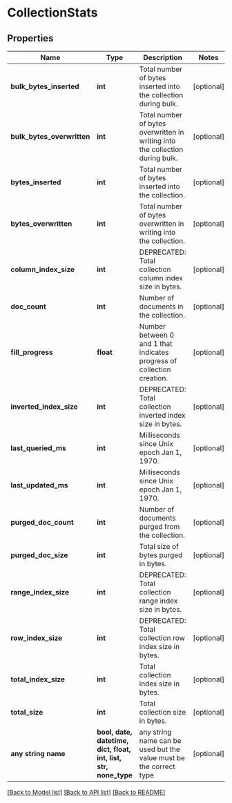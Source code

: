 # CollectionStats


## Properties
Name | Type | Description | Notes
------------ | ------------- | ------------- | -------------
**bulk_bytes_inserted** | **int** | Total number of bytes inserted into the collection during bulk. | [optional] 
**bulk_bytes_overwritten** | **int** | Total number of bytes overwritten in writing into the collection during bulk. | [optional] 
**bytes_inserted** | **int** | Total number of bytes inserted into the collection. | [optional] 
**bytes_overwritten** | **int** | Total number of bytes overwritten in writing into the collection. | [optional] 
**column_index_size** | **int** | DEPRECATED: Total collection column index size in bytes. | [optional] 
**doc_count** | **int** | Number of documents in the collection. | [optional] 
**fill_progress** | **float** | Number between 0 and 1 that indicates progress of collection creation. | [optional] 
**inverted_index_size** | **int** | DEPRECATED: Total collection inverted index size in bytes. | [optional] 
**last_queried_ms** | **int** | Milliseconds since Unix epoch Jan 1, 1970. | [optional] 
**last_updated_ms** | **int** | Milliseconds since Unix epoch Jan 1, 1970. | [optional] 
**purged_doc_count** | **int** | Number of documents purged from the collection. | [optional] 
**purged_doc_size** | **int** | Total size of bytes purged in bytes. | [optional] 
**range_index_size** | **int** | DEPRECATED: Total collection range index size in bytes. | [optional] 
**row_index_size** | **int** | DEPRECATED: Total collection row index size in bytes. | [optional] 
**total_index_size** | **int** | Total collection index size in bytes. | [optional] 
**total_size** | **int** | Total collection size in bytes. | [optional] 
**any string name** | **bool, date, datetime, dict, float, int, list, str, none_type** | any string name can be used but the value must be the correct type | [optional]

[[Back to Model list]](../README.md#documentation-for-models) [[Back to API list]](../README.md#documentation-for-api-endpoints) [[Back to README]](../README.md)


